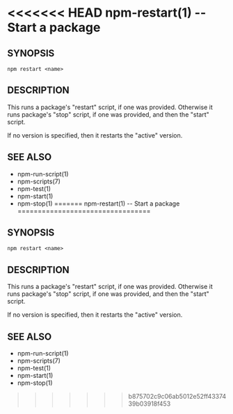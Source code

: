<<<<<<< HEAD
npm-restart(1) -- Start a package
=================================

## SYNOPSIS

    npm restart <name>

## DESCRIPTION

This runs a package's "restart" script, if one was provided.
Otherwise it runs package's "stop" script, if one was provided, and then
the "start" script.

If no version is specified, then it restarts the "active" version.

## SEE ALSO

* npm-run-script(1)
* npm-scripts(7)
* npm-test(1)
* npm-start(1)
* npm-stop(1)
=======
npm-restart(1) -- Start a package
=================================

## SYNOPSIS

    npm restart <name>

## DESCRIPTION

This runs a package's "restart" script, if one was provided.
Otherwise it runs package's "stop" script, if one was provided, and then
the "start" script.

If no version is specified, then it restarts the "active" version.

## SEE ALSO

* npm-run-script(1)
* npm-scripts(7)
* npm-test(1)
* npm-start(1)
* npm-stop(1)
>>>>>>> b875702c9c06ab5012e52ff4337439b03918f453
